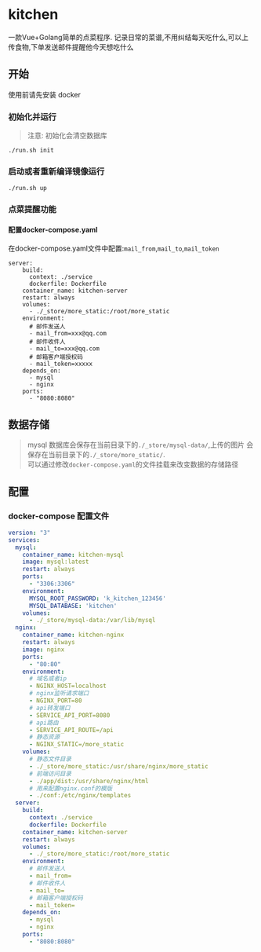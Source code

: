 # kitchen

 一款Vue+Golang简单的点菜程序.
 记录日常的菜谱,不用纠结每天吃什么,可以上传食物,下单发送邮件提醒他今天想吃什么

## 开始
使用前请先安装 docker

### 初始化并运行
>注意: 初始化会清空数据库
```shell
./run.sh init
```

### 启动或者重新编译镜像运行
```shell
./run.sh up
```

### 点菜提醒功能
#### 配置docker-compose.yaml
在docker-compose.yaml文件中配置:`mail_from`,`mail_to`,`mail_token`
``` 
server:
    build:
      context: ./service
      dockerfile: Dockerfile
    container_name: kitchen-server
    restart: always
    volumes:
      - ./_store/more_static:/root/more_static
    environment:
      # 邮件发送人
      - mail_from=xxx@qq.com
      # 邮件收件人
      - mail_to=xxx@qq.com
      # 邮箱客户端授权码
      - mail_token=xxxxx
    depends_on:
      - mysql
      - nginx
    ports:
      - "8080:8080"
```

## 数据存储
>mysql 数据库会保存在当前目录下的`./_store/mysql-data/`,上传的图片 会保存在当前目录下的`./_store/more_static/`.  
可以通过修改`docker-compose.yaml`的文件挂载来改变数据的存储路径


## 配置
### docker-compose 配置文件
```yaml
version: "3"
services:
  mysql:
    container_name: kitchen-mysql
    image: mysql:latest
    restart: always
    ports:
      - "3306:3306"
    environment:
      MYSQL_ROOT_PASSWORD: 'k_kitchen_123456'
      MYSQL_DATABASE: 'kitchen'
    volumes:
      - ./_store/mysql-data:/var/lib/mysql
  nginx:
    container_name: kitchen-nginx
    restart: always
    image: nginx
    ports:
      - "80:80"
    environment:
      # 域名或者ip
      - NGINX_HOST=localhost
      # nginx监听请求端口
      - NGINX_PORT=80
      # api转发端口
      - SERVICE_API_PORT=8080
      # api路由
      - SERVICE_API_ROUTE=/api
      # 静态资源
      - NGINX_STATIC=/more_static
    volumes:
      # 静态文件目录
      - ./_store/more_static:/usr/share/nginx/more_static
      # 前端访问目录
      - ./app/dist:/usr/share/nginx/html
      # 用来配置nginx.conf的模版
      - ./conf:/etc/nginx/templates
  server:
    build:
      context: ./service
      dockerfile: Dockerfile
    container_name: kitchen-server
    restart: always
    volumes:
      - ./_store/more_static:/root/more_static
    environment:
      # 邮件发送人
      - mail_from=
      # 邮件收件人
      - mail_to=
      # 邮箱客户端授权码
      - mail_token=
    depends_on:
      - mysql
      - nginx
    ports:
      - "8080:8080"
```
